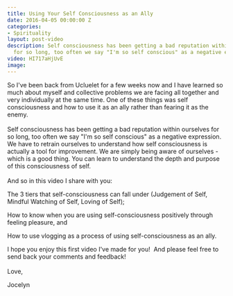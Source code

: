 ```yaml
---
title: Using Your Self Consciousness as an Ally
date: 2016-04-05 00:00:00 Z
categories:
- Spirituality
layout: post-video
description: Self consciousness has been getting a bad reputation within ourselves
  for so long, too often we say "I'm so self conscious" as a negative expression.
video: HI717aHjUvE
image: 
---
```


So I've been back from Ucluelet for a few weeks now and I have learned so much about myself and collective problems we are facing all together and very individually at the same time. One of these things was self consciousness and how to use it as an ally rather than fearing it as the enemy.
<br>
<br>Self consciousness has been getting a bad reputation within ourselves for so long, too often we say "I'm so self conscious" as a negative expression. We have to retrain ourselves to understand how self consciousness is actually a tool for improvement. We are simply being aware of ourselves - which is a good thing. You can learn to understand the depth and purpose of this consciousness of self.
<br>
<br>And so in this video I share with you:

The 3 tiers that self-consciousness can fall under (Judgement of Self, Mindful Watching of Self, Loving of Self);
<br>

How to know when you are using self-consciousness positively through feeling pleasure, and

How to use vlogging as a process of using self-consciousness as an ally.

I hope you enjoy this first video I've made for you!  And please feel free to send back your comments and feedback!
<br>
<br>Love,

Jocelyn